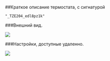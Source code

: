 ##Краткое описание термостата, с сигнатурой

	"_TZE204_edl8pz1k"
	
###Внешний вид.

<img src="https://raw.githubusercontent.com/slacky1965/tuya_thermostat_zrd/refs/heads/main/doc/images/model1-2.png"/>

###Настройки, доступные удаленно.

<img src="https://raw.githubusercontent.com/slacky1965/tuya_thermostat_zrd/refs/heads/main/doc/images/thermostat_r02_exposes.jpg"/>
